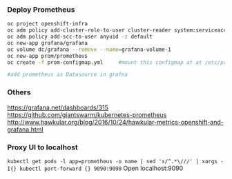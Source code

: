 ### Deploy Prometheus
```sh
oc project openshift-infra
oc adm policy add-cluster-role-to-user cluster-reader system:serviceaccount:openshift-infra:default
oc adm policy add-scc-to-user anyuid -z default 
oc new-app grafana/grafana  
oc volume dc/grafana --remove --name=grafana-volume-1
oc new-app prom/prometheus
oc create -f prom-configmap.yml     #mount this configmap at at /etc/prometheus/prometheus.yml

#add prometheus as Datasource in grafna  


```




### Others
https://grafana.net/dashboards/315
https://github.com/giantswarm/kubernetes-prometheus
http://www.hawkular.org/blog/2016/10/24/hawkular-metrics-openshift-and-grafana.html

### Proxy UI to localhost
`kubectl get pods -l app=prometheus -o name | sed 's/^.*\///' | xargs -I{} kubectl port-forward {} 9090:9090`
 Open localhost:9090   

